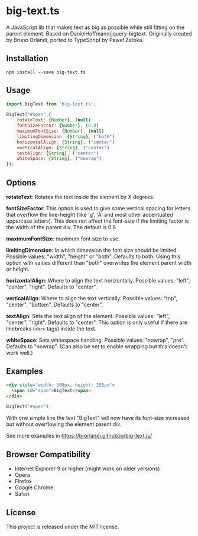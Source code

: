 # big-text.ts

A JavaScript lib that makes text as big as possible while still fitting on the parent element. Based on DanielHoffmann/jquery-bigtext. Originally created by Bruno Orlandi, ported to TypeScript by Paweł Zatoka.

## Installation

	npm install --save big-text.ts

## Usage

```javascript
import BigText from 'big-text.ts';

BigText("#span",{
	rotateText: {Number}, (null)
	fontSizeFactor: {Number}, (0.8)
	maximumFontSize: {Number}, (null)
	limitingDimension: {String}, ("both")
	horizontalAlign: {String}, ("center")
	verticalAlign: {String}, ("center")
	textAlign: {String}, ("center")
	whiteSpace: {String}, ("nowrap")
});
```

## Options

**rotateText**: Rotates the text inside the element by X degrees.

**fontSizeFactor**: This option is used to give some vertical spacing for letters that overflow the line-height (like 'g', 'Á' and most other accentuated uppercase letters). This does not affect the font-size if the limiting factor is the width of the parent div. The default is 0.8

**maximumFontSize**: maximum font size to use.

**limitingDimension**: In which dimension the font size should be limited. Possible values: "width", "height" or "both". Defaults to both. Using this option with values different than "both" overwrites the element parent width or height.

**horizontalAlign**: Where to align the text horizontally. Possible values: "left", "center", "right". Defaults to "center".

**verticalAlign**: Where to align the text vertically. Possible values: "top", "center", "bottom". Defaults to "center".

**textAlign**: Sets the text align of the element. Possible values: "left", "center", "right". Defaults to "center". This option is only useful if there are linebreaks (`<br>` tags) inside the text.

**whiteSpace**: Sets whitespace handling. Possible values: "nowrap", "pre". Defaults to "nowrap". (Can also be set to enable wrapping but this doesn't work well.)


## Examples

```html
<div style="width: 300px, height: 200px">
  <span id="span">BigText</span>
</div>
```
```javascript
BigText("#span");
```

With one simple line the text "BigText" will now have its font-size increased but without overflowing the element parent div.

See more examples in https://brorlandi.github.io/big-text.js/

## Browser Compatibility
 - Internet Explorer 9 or higher (might work on older versions)
 - Opera
 - Firefox
 - Google Chrome
 - Safari

## License
This project is released under the MIT license.
